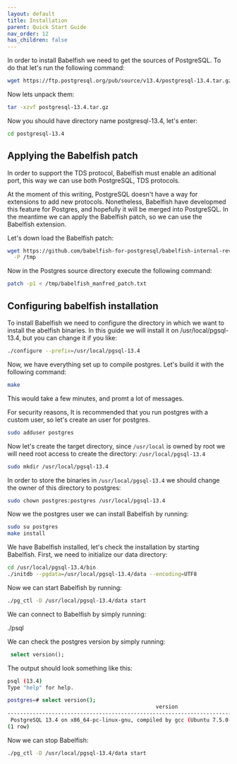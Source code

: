 ```yaml
---
layout: default
title: Installation
parent: Quick Start Guide
nav_order: 12
has_children: false
---
```


In order to install Babelfish we need to get the sources of PostgreSQL. To do that let's run the following command:

``` sh
wget https://ftp.postgresql.org/pub/source/v13.4/postgresql-13.4.tar.gz
```
  
Now lets unpack them:
``` sh
tar -xzvf postgresql-13.4.tar.gz
```

Now you should have directory name postgresql-13.4, let's enter:
``` sh
cd postgresql-13.4
```

## Applying the Babelfish patch

In order to support the TDS protocol, Babelfish must enable an aditional port, this way we can use both PostgreSQL, TDS 
 protocols. 

At the moment of this writing, PostgreSQL doesn't have a way for extensions to add new protocols. Nonetheless, Babelfish have 
 developmed this feature for Postgres, and hopefully it will be merged into PostgreSQL. In the meantime we can apply the Babelfish patch, so we can use the Babelfish extension. 

Let's down load the Babelfish patch:

``` sh
wget https://github.com/babelfish-for-postgresql/babelfish-internal-review/blob/main/babelfish_manfred_patch.txt \
  -P /tmp
```

Now in the Postgres source directory execute the following command:
``` sh
patch -p1 < /tmp/babelfish_manfred_patch.txt
```

## Configuring babelfish installation

To install Babelfish we need to configure the directory in 
 which we want to install the abelfish binaries. In this guide 
 we will install it on /usr/local/pgsql-13.4, but you can 
 change it if you like:

``` sh
./configure --prefix=/usr/local/pgsql-13.4
```
Now, we have everything set up to compile postgres. Let's build it with the following command:

``` sh
make
```

This would take a few minutes, and promt a lot of messages. 

For security reasons, It is recommended that you run postgres with a custom user, 
 so let's create an user for postgres. 

``` sh
sudo adduser postgres
```

Now let's create the target directory, since `/usr/local` is owned by root we 
 will need root access to create the directory: `/usr/local/pgsql-13.4`

``` sh
sudo mkdir /usr/local/pgsql-13.4
```

In order to store the binaries in `/usr/local/pgsql-13.4` we should change the 
 owner of this directory to postgres:

``` sh
sudo chown postgres:postgres /usr/local/pgsql-13.4
```
Now we the postgres user we can install Babelfish by running: 

``` sh
sudo su postgres
make install
```

We have Babelfish installed, let's check the installation by 
 starting Babelfish. 
First, we need to initialize our data directory:

``` sh
cd /usr/local/pgsql-13.4/bin
./initdb --pgdata=/usr/local/pgsql-13.4/data --encoding=UTF8
```

Now we can start Babelfish by running:
``` sh
./pg_ctl -D /usr/local/pgsql-13.4/data start
```

We can connect to Babelfish by simply running: 

./psql

We can check the postgres version by simply running:
``` sql
 select version();
```

The output should look something like this:
``` sh
psql (13.4)
Type "help" for help.

postgres=# select version();
                                               version                                               
-----------------------------------------------------------------------------------------------------
 PostgreSQL 13.4 on x86_64-pc-linux-gnu, compiled by gcc (Ubuntu 7.5.0-3ubuntu1~18.04) 7.5.0, 64-bit
(1 row)

```

Now we can stop Babelfish:
``` sh
./pg_ctl -D /usr/local/pgsql-13.4/data start
```

